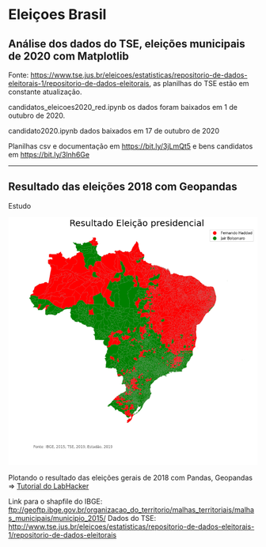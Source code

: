 # Eleiçoes Brasil

## Análise dos dados do TSE, eleições municipais de 2020 com Matplotlib

Fonte: https://www.tse.jus.br/eleicoes/estatisticas/repositorio-de-dados-eleitorais-1/repositorio-de-dados-eleitorais, as planilhas do TSE estão em constante atualização.

candidatos_eleicoes2020_red.ipynb os dados foram baixados em 1 de outubro de 2020. 

candidato2020.ipynb dados baixados em 17 de outubro de 2020

Planilhas csv e documentação em https://bit.ly/3jLmQt5 e bens candidatos em https://bit.ly/3lnh6Ge


__________________________________________



## Resultado das eleições 2018 com Geopandas

Estudo

![Plotando o resultado das eleições](https://github.com/Rosangelafl/Eleicoes2018_geopandas/blob/master/download.png)

Plotando o resultado das eleições gerais de 2018 com Pandas, Geopandas => [Tutorial do LabHacker](https://youtu.be/hyDvL_CzbX4)

Link para o shapfile do IBGE: ftp://geoftp.ibge.gov.br/organizacao_do_territorio/malhas_territoriais/malhas_municipais/municipio_2015/
Dados do TSE: http://www.tse.jus.br/eleicoes/estatisticas/repositorio-de-dados-eleitorais-1/repositorio-de-dados-eleitorais


